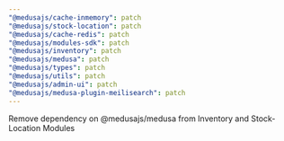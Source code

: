 ```yaml
---
"@medusajs/cache-inmemory": patch
"@medusajs/stock-location": patch
"@medusajs/cache-redis": patch
"@medusajs/modules-sdk": patch
"@medusajs/inventory": patch
"@medusajs/medusa": patch
"@medusajs/types": patch
"@medusajs/utils": patch
"@medusajs/admin-ui": patch
"@medusajs/medusa-plugin-meilisearch": patch
---
```


Remove dependency on @medusajs/medusa from Inventory and Stock-Location Modules
